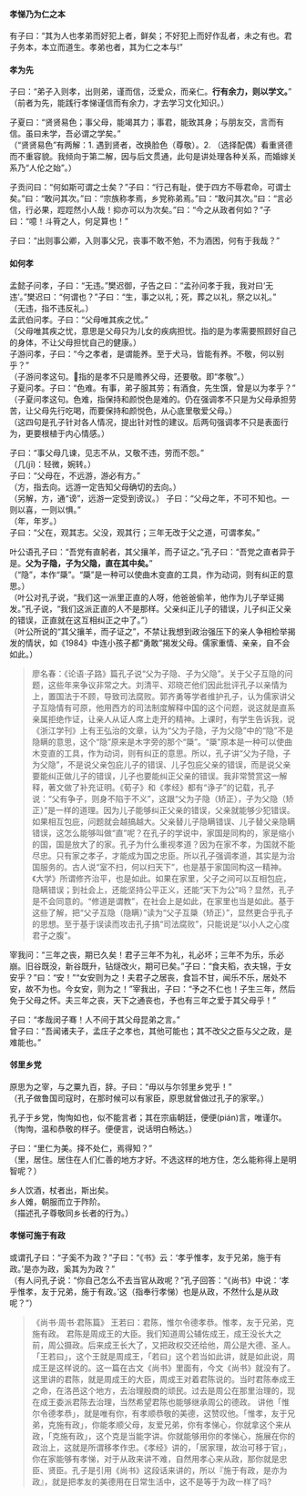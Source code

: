 
#### 孝悌乃为仁之本

有子曰：“其为人也孝弟而好犯上者，鲜矣；不好犯上而好作乱者，未之有也。君子务本，本立而道生。孝弟也者，其为仁之本与!”

#### 孝为先

子曰：“弟子入则孝，出则弟，谨而信，泛爱众，而亲仁。**行有余力，则以学文。**”   
（前者为先，能践行孝悌谨信而有余力，才去学习文化知识。）

子夏曰：“贤贤易色；事父母，能竭其力；事君，能致其身；与朋友交，言而有信。虽曰未学，吾必谓之学矣。”    
（“贤贤易色”有两解：1. 遇到贤者，改换脸色（尊敬）。2. （选择配偶）看重贤德而不重容貌。我倾向于第二解，因与后文贯通，此句是讲处理各种关系，而婚嫁关系乃“人伦之始”。）

子贡问曰：“何如斯可谓之士矣？”子曰：“行己有耻，使于四方不辱君命，可谓士矣。”曰：“敢问其次。”曰：“宗族称孝焉，乡党称弟焉。”曰：“敢问其次。”曰：“言必信，行必果，踁踁然小人哉！抑亦可以为次矣。”曰：“今之从政者何如？”子曰：“噫！斗筲之人，何足算也！”   

子曰：“出则事公卿，入则事父兄，丧事不敢不勉，不为酒困，何有于我哉？”

#### 如何孝

孟懿子问孝，子曰：“无违。”樊迟御，子告之曰：“孟孙问孝于我，我对曰‘无违’。”樊迟曰：“何谓也？”子曰：“生，事之以礼；死，葬之以礼，祭之以礼。”  
（无违，指不违反礼。）   
孟武伯问孝。子曰：“父母唯其疾之忧。”     
（父母唯其疾之忧，意思是父母只为儿女的疾病担忧。指的是为孝需要照顾好自己的身体，不让父母担忧自己的健康。）   
子游问孝，子曰：“今之孝者，是谓能养。至于犬马，皆能有养。不敬，何以别乎？”    
（子游问孝这句。指的是孝不只是赡养父母，还要敬。即“孝敬”。）   
子夏问孝。子曰：“色难。有事，弟子服其劳；有酒食，先生馔，曾是以为孝乎？”   
（子夏问孝这句。色难，指保持和颜悦色是难的。仍在强调孝不只是为父母承担劳苦，让父母先行吃喝，而要保持和颜悦色，从心底里敬爱父母。）    
（这四句是孔子针对各人情况，提出针对性的建议。后两句强调孝不只是表面行为，更要根植于内心情感。）    

子曰：“事父母几谏，见志不从，又敬不违，劳而不怨。”   
（几(jī)：轻微，婉转。）    
子曰：“父母在，不远游，游必有方。”   
（方，指去向。远游一定告知父母确切的去向。）    
（另解，方，通“谤”，远游一定受到谤议。）
子曰：“父母之年，不可不知也。一则以喜，一则以惧。”   
（年，年岁。）   
子曰：“父在，观其志。父没，观其行；三年无改于父之道，可谓孝矣。”    

叶公语孔子曰：“吾党有直躬者，其父攘羊，而子证之。”孔子曰：“吾党之直者异于是。**父为子隐，子为父隐，直在其中矣。**”   
（“隐”，本作“檃”。“檃”是一种可以使曲木变直的工具，作为动词，则有纠正的意思。）   
（叶公对孔子说，“我们这一派里正直的人呀，他爸爸偷羊，他作为儿子举证揭发。”孔子说，“我们这派正直的人不是那样。父亲纠正儿子的错误，儿子纠正父亲的错误，正直就在这互相纠正之中了。”）   
（叶公所说的“其父攘羊，而子证之”，不禁让我想到政治强压下的亲人争相检举揭发的情状，如《1984》中连小孩子都“勇敢”揭发父母。儒家重情、亲亲，自不会如此。）  
> 廖名春：《论语·子路》篇孔子说“父为子隐、子为父隐”。关于父子互隐的问题，这些年来争议非常之大。刘清平、邓晓芒他们因此批评孔子以亲情为上，置国法于不顾，导致司法腐败。郭齐勇等学者维护孔子，认为儒家讲父子互隐情有可原，他用西方的司法制度解释中国的这个问题，说这就是直系亲属拒绝作证，让亲人从证人席上走开的精神。上课时，有学生告诉我，说《浙江学刊》上有王弘治的文章，认为“父为子隐，子为父隐”中的“隐”不是隐瞒的意思，这个“隐”原来是木字旁的那个“檃”。“檃”原本是一种可以使曲木变直的工具，作为动词，则有纠正的意思。所以，孔子讲“父为子隐，子为父隐”，不是说父亲包庇儿子的错误、儿子包庇父亲的错误，而是说父亲要能纠正做儿子的错误，儿子也要能纠正父亲的错误。我非常赞赏这一解释，著文做了补充证明。《荀子》和《孝经》都有“诤子”的记载，孔子说：“父有争子，则身不陷于不义”，这跟“父为子隐（矫正），子为父隐（矫正）”是一样的道理。因为儿子能够纠正父亲的错误，父亲就能够少犯错误。如果相互包庇，问题就会越搞越大。父亲替儿子隐瞒错误、儿子替父亲隐瞒错误，这怎么能够叫做“直”呢？在孔子的学说中，家国是同构的，家是缩小的国，国是放大了的家。孔子为什么重视孝道？因为在家不孝，为国就不能尽忠。只有家之孝子，才能成为国之忠臣。所以孔子强调孝道，其实是为治国服务的。古人说“室不扫，何以扫天下”，也是基于家国同构这一精神。《大学》所谓修齐治平，也是如此。如果在家里，父子之间可以互相包庇，隐瞒错误；到社会上，还能坚持公平正义，还能“天下为公”吗？显然，孔子是不会同意的。“修道是谓教”，在社会上是如此，在家里也当是如此。基于这些了解，把“父子互隐（隐瞒）”读为“父子互檃（矫正）”，显然更合乎孔子的思想。至于基于误读而攻击孔子搞“司法腐败”，只能说是“以小人之心度君子之腹”。

宰我问：“三年之丧，期已久矣！君子三年不为礼，礼必坏；三年不为乐，乐必崩。旧谷既没，新谷既升，钻燧改火，期可已矣。”子曰：“食夫稻，衣夫锦，于女安乎？”曰：“安！”“女安则为之！夫君子之居丧，食旨不甘，闻乐不乐，居处不安，故不为也。今女安，则为之！”宰我出，子曰：“予之不仁也！子生三年，然后免于父母之怀。夫三年之丧，天下之通丧也，予也有三年之爱于其父母乎！”

子曰：“孝哉闵子骞！人不间于其父母昆弟之言。”    
曾子曰：“吾闻诸夫子，孟庄子之孝也，其他可能也；其不改父之臣与父之政，是难能也。”

#### 邻里乡党

原思为之宰，与之粟九百，辞。子曰：“毋以与尔邻里乡党乎！”   
（孔子做鲁国司寇时，在那时候可以有家臣，原思就曾做过孔子的家宰。）

孔子于乡党，恂恂如也，似不能言者；其在宗庙朝廷，便便(pián)言，唯谨尔。  
（恂恂，温和恭敬的样子。便便言，说话明白畅达。）

子曰：“里仁为美。择不处仁，焉得知？”   
（里，居住。居住在人们仁善的地方才好。不选这样的地方住，怎么能称得上是明智呢？）

乡人饮酒，杖者出，斯出矣。  
乡人傩，朝服而立于阼阶。   
（描述孔子尊敬同乡长者的行为。）

#### 孝悌可施于有政

或谓孔子曰：“子奚不为政？”子曰：“《书》云：‘孝乎惟孝，友于兄弟，施于有政。’是亦为政，奚其为为政？”   
（有人问孔子说：“你自己怎么不去当官从政呢？”孔子回答：“《尚书》中说：‘孝乎惟孝，友于兄弟，施于有政。’这（指奉行孝悌）也是从政，不然什么是从政呢？”）
> 《尚书·周书·君陈篇》
> 王若曰：君陈，惟尔令德孝恭。惟孝，友于兄弟，克施有政。
> 君陈是周成王的大臣。我们知道周公辅佐成王，成王没长大之前，周公摄政。后来成王长大了，又把政权交还给他，周公是大德、圣人。「王若曰」，这个王就是周成王，「若曰」这个若当如此讲，就是如此说，周成王是这样说的。这一篇在古文《尚书》里面有，今文《尚书》就没有了。这里讲的君陈，就是周成王的大臣，周成王对着君陈说的。当时君陈奉成王之命，在洛邑这个地方，去治理殷商的顽民。过去是周公在那里治理的，现在成王委派君陈去治理，当然希望君陈也能够继承周公的德政。
> 讲他「惟尔令德孝恭」，就是唯有你，有孝顺恭敬的美德，这赞叹他。「惟孝，友于兄弟，克施有政」，你能孝顺父母，友爱兄弟，你有孝悌心，你就拿这个来从政，「克施有政」，这个克是当能字讲。你就能够用你的孝悌心，施展在你的政治上，这就是所谓移孝作忠。《孝经》讲的，「居家理，故治可移于官」，你在家能够有孝悌，对于从政来讲不难，自然用孝心来从政，那你就是忠臣、贤臣。孔子是引用《尚书》这段话来讲的，所以『施于有政，是亦为政』，就是把孝友的美德用在日常生活中，这不是等于为政一样了吗?
